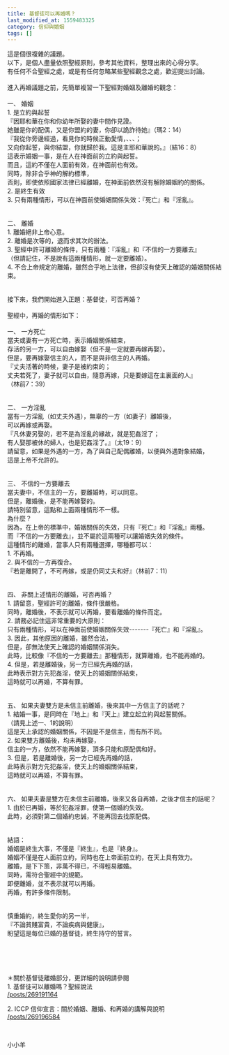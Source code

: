 ```yaml
---
title: 基督徒可以再婚嗎？
last_modified_at: 1559483325
category: 信仰與婚姻
tags: []
---
```


<div>這是個很複雜的議題。</div>

<div>以下，是個人盡量依照聖經原則，參考其他資料，整理出來的心得分享。</div>

<div>有任何不合聖經之處，或是有任何忽略某些聖經觀念之處，歡迎提出討論。</div>

<div>&nbsp;</div>

<div>進入再婚議題之前，先簡單複習一下聖經對婚姻及離婚的觀念：</div>

<div>&nbsp;</div>

<div>一、<span style="white-space:pre"> </span>婚姻</div>

<div>1. 是立約與起誓</div>

<div>『因耶和華在你和你幼年所娶的妻中間作見證。</div>

<div>她雖是你的配偶，又是你盟約的妻，你卻以詭詐待她』（瑪2：14）</div>

<div>『我從你旁邊經過，看見你的時候正動愛情，、、、；</div>

<div>又向你起誓，與你結盟，你就歸於我。這是主耶和華說的。』（結16：8）</div>

<div>這表示婚姻一事，是在人在神面前的立約與起誓。</div>

<div>而且，這約不僅在人面前有效，在神面前也有效。</div>

<div>同時，除非合乎神的解約標準，</div>

<div>否則，即使依照國家法律已經離婚，在神面前依然沒有解除婚姻約的關係。</div>

<div>2. 是終生有效</div>

<div>3. 只有兩種情形，可以在神面前使婚姻關係失效：『死亡』和『淫亂』。</div>

<div>&nbsp;</div>

<div>&nbsp;</div>

<div>二、<span style="white-space:pre"> </span>離婚</div>

<div>1. 離婚絕非上帝心意。</div>

<div>2. 離婚是次等的，退而求其次的辦法。</div>

<div>3. 聖經中許可離婚的條件，只有兩種：『淫亂』和『不信的一方要離去』</div>

<div>（但請記住，不是說有這兩種情形，就一定要離婚）。</div>

<div>4. 不合上帝規定的離婚，雖然合乎地上法律，但卻沒有使天上確認的婚姻關係結束。</div>

<div>&nbsp;</div>

<div>&nbsp;</div>

<div>接下來，我們開始進入正題：基督徒，可否再婚？</div>

<div>&nbsp;</div>

<div>聖經中，再婚的情形如下：</div>

<div>&nbsp;</div>

<div>一、<span style="white-space:pre"> </span>一方死亡</div>

<div>當夫或妻有一方死亡時，表示婚姻關係結束，</div>

<div>存活的另一方，可以自由嫁娶（但不是一定就要再嫁再娶）。</div>

<div>但是，要再嫁娶信主的人，而不是與非信主的人再婚。</div>

<div>『丈夫活著的時候，妻子是被約束的；</div>

<div>丈夫若死了，妻子就可以自由，隨意再嫁，只是要嫁這在主裏面的人』</div>

<div>（林前7：39）</div>

<div>&nbsp;</div>

<div>&nbsp;</div>

<div>二、<span style="white-space:pre"> </span>一方淫亂</div>

<div>當有一方淫亂（如丈夫外遇），無辜的一方（如妻子）離婚後，</div>

<div>可以再嫁或再娶。</div>

<div>『凡休妻另娶的，若不是為淫亂的緣故，就是犯姦淫了；</div>

<div>有人娶那被休的婦人，也是犯姦淫了。』（太19：9）</div>

<div>請留意，如果是外遇的一方，為了與自己配偶離婚，以便與外遇對象結婚，</div>

<div>這是上帝不允許的。</div>

<div>&nbsp;</div>

<div>&nbsp;</div>

<div>三、<span style="white-space:pre"> </span>不信的一方要離去</div>

<div>當夫妻中，不信主的一方，要離婚時，可以同意。</div>

<div>但是，離婚後，是不能再嫁娶的。</div>

<div>請特別留意，這點和上面兩種情形不一樣。</div>

<div>為什麼？</div>

<div>因為，在上帝的標準中，婚姻關係的失效，只有『死亡』和『淫亂』兩種。</div>

<div>而『不信的一方要離去』，並不屬於這兩種可以讓婚姻失效的條件。</div>

<div>這種情形的離婚，當事人只有兩種選擇，哪種都可以：</div>

<div>1. 不再婚。</div>

<div>2. 與不信的一方再復合。</div>

<div>『若是離開了，不可再嫁，或是仍同丈夫和好』（林前7：11）</div>

<div>&nbsp;</div>

<div>&nbsp;</div>

<div>四、<span style="white-space:pre"> </span>非關上述情形的離婚，可否再婚？</div>

<div>1. 請留意，聖經許可的離婚，條件很嚴格。</div>

<div>同時，離婚後，不表示就可以再婚，要看離婚的條件而定。</div>

<div>2. 請務必記住這非常重要的大原則：</div>

<div>只有兩種情形，可以在神面前使婚姻關係失效-------『死亡』和『淫亂』。</div>

<div>3. 因此，其他原因的離婚，雖然合法，</div>

<div>但是，卻無法使天上確認的婚姻關係消失。</div>

<div>此時，比較像『不信的一方要離去』那種情形，就算離婚，也不能再婚的。</div>

<div>4. 但是，若是離婚後，另一方已經先再婚的話，</div>

<div>此時表示對方先犯姦淫，使天上的婚姻關係結束，</div>

<div>這時就可以再婚，不算有罪。</div>

<div>&nbsp;</div>

<div>&nbsp;</div>

<div>五、<span style="white-space:pre"> </span>如果夫妻雙方是未信主前離婚，後來其中一方信主了的話呢？</div>

<div>1. 結婚一事，是同時在『地上』和『天上』建立起立約與起誓關係。</div>

<div>（請見上述一、1的說明）</div>

<div>這是天上承認的婚姻關係，不因是不是信主，而有所不同。</div>

<div>2. 如果雙方離婚後，均未再嫁娶，</div>

<div>信主的一方，依然不能再嫁娶，頂多只能和原配偶和好。</div>

<div>3. 但是，若是離婚後，另一方已經先再婚的話，</div>

<div>此時表示對方先犯姦淫，使天上的婚姻關係結束，</div>

<div>這時就可以再婚，不算有罪。</div>

<div>&nbsp;</div>

<div>&nbsp;</div>

<div>六、<span style="white-space:pre"> </span>如果夫妻是雙方在未信主前離婚，後來又各自再婚，之後才信主的話呢？</div>

<div>1. 由於已再婚，等於犯姦淫罪，使第一個婚約失效。</div>

<div>此時，必須對第二個婚約忠誠，不能再回去找原配偶。</div>

<div>&nbsp;</div>

<div>&nbsp;</div>

<div>結語：</div>

<div>婚姻是終生大事，不僅是『終生』，也是『終身』。</div>

<div>婚姻不僅是在人面前立約，同時也在上帝面前立約，在天上具有效力。</div>

<div>離婚，是下下策，非萬不得已，不得輕易離婚。</div>

<div>同時，需符合聖經中的規範。</div>

<div>即便離婚，並不表示就可以再婚。</div>

<div>再婚，有許多條件限制。</div>

<div>&nbsp;</div>

<div>&nbsp;</div>

<div>慎重婚約，終生愛你的另一半，</div>

<div>『不論貧賤富貴，不論疾病與健康』，</div>

<div>盼望這是每位已婚的基督徒，終生持守的誓言。</div>

<div>&nbsp;</div>

<div>&nbsp;</div>

<div>&nbsp;</div>

<div>&nbsp;</div>

<div>
<p>＊關於基督徒離婚部分，更詳細的說明請參閱<br>
1. 基督徒可以離婚嗎？聖經說法<br>
<a href="/posts/269191164" target="_blank">/posts/269191164</a></p>

<p>2. ICCP 信仰宣言：關於婚姻、離婚、和再婚的講解與說明<br>
<a href="/posts/269196584" target="_blank">/posts/269196584</a></p>

<p>&nbsp;</p>

<p>小小羊</p>
</div>

<p>&nbsp;</p>

